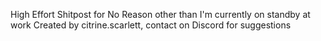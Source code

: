 High Effort Shitpost for No Reason other than I'm currently on standby at work
Created by citrine.scarlett, contact on Discord for suggestions